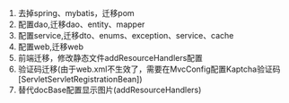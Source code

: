 1. 去掉spring、mybatis，迁移pom
2. 配置dao,迁移dao、entity、mapper
3. 配置service,迁移dto、enums、exception、service、cache
4. 配置web,迁移web
5. 前端迁移，修改静态文件addResourceHandlers配置
6. 验证码迁移(由于web.xml不生效了，需要在MvcConfig配置Kaptcha验证码[ServletServletRegistrationBean])
7. 替代docBase配置显示图片(addResourceHandlers)